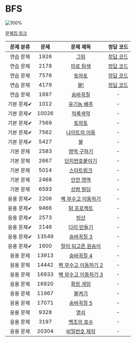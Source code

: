 # BFS

![100%](https://progress-bar.dev/4/?scale=30&title=progress&width=500&color=babaca&suffix=/30)

[문제집 링크](https://www.acmicpc.net/workbook/view/7313)

| 문제 분류 | 문제 | 문제 제목 | 정답 코드 |
| :--: | :--: | :--: | :--: |
| 연습 문제 | 1926 | [그림](https://www.acmicpc.net/problem/1926) | [정답 코드](../0x09/solutions/1926.py) |
| 연습 문제 | 2178 | [미로 탐색](https://www.acmicpc.net/problem/2178) | [정답 코드](../0x09/solutions/2178.py) |
| 연습 문제 | 7576 | [토마토](https://www.acmicpc.net/problem/7576) | [정답 코드](../0x09/solutions/7576.py) |
| 연습 문제 | 4179 | [불!](https://www.acmicpc.net/problem/4179) | [정답 코드](../0x09/solutions/4179.py) |
| 연습 문제 | 1697 | [숨바꼭질](https://www.acmicpc.net/problem/1697) | - |
| 기본 문제✔ | 1012 | [유기농 배추](https://www.acmicpc.net/problem/1012) | - |
| 기본 문제✔ | 10026 | [적록색약](https://www.acmicpc.net/problem/10026) | - |
| 기본 문제✔ | 7569 | [토마토](https://www.acmicpc.net/problem/7569) | - |
| 기본 문제✔ | 7562 | [나이트의 이동](https://www.acmicpc.net/problem/7562) | - |
| 기본 문제✔ | 5427 | [불](https://www.acmicpc.net/problem/5427) | - |
| 기본 문제 | 2583 | [영역 구하기](https://www.acmicpc.net/problem/2583) | - |
| 기본 문제 | 2667 | [단지번호붙이기](https://www.acmicpc.net/problem/2667) | - |
| 기본 문제 | 5014 | [스타트링크](https://www.acmicpc.net/problem/5014) | - |
| 기본 문제 | 2468 | [안전 영역](https://www.acmicpc.net/problem/2468) | - |
| 기본 문제 | 6593 | [상범 빌딩](https://www.acmicpc.net/problem/6593) | - |
| 응용 문제✔ | 2206 | [벽 부수고 이동하기](https://www.acmicpc.net/problem/2206) | - |
| 응용 문제✔ | 9466 | [텀 프로젝트](https://www.acmicpc.net/problem/9466) | - |
| 응용 문제✔ | 2573 | [빙산](https://www.acmicpc.net/problem/2573) | - |
| 응용 문제✔ | 2146 | [다리 만들기](https://www.acmicpc.net/problem/2146) | - |
| 응용 문제✔ | 13549 | [숨바꼭질 3](https://www.acmicpc.net/problem/13549) | - |
| 응용 문제✔ | 1600 | [말이 되고픈 원숭이](https://www.acmicpc.net/problem/1600) | - |
| 응용 문제 | 13913 | [숨바꼭질 4](https://www.acmicpc.net/problem/13913) | - |
| 응용 문제 | 14442 | [벽 부수고 이동하기 2](https://www.acmicpc.net/problem/14442) | - |
| 응용 문제 | 16933 | [벽 부수고 이동하기 3](https://www.acmicpc.net/problem/16933) | - |
| 응용 문제 | 16920 | [확장 게임](https://www.acmicpc.net/problem/16920) | - |
| 응용 문제 | 11967 | [불켜기](https://www.acmicpc.net/problem/11967) | - |
| 응용 문제 | 17071 | [숨바꼭질 5](https://www.acmicpc.net/problem/17071) | - |
| 응용 문제 | 9328 | [열쇠](https://www.acmicpc.net/problem/9328) | - |
| 응용 문제 | 3197 | [백조의 호수](https://www.acmicpc.net/problem/3197) | - |
| 응용 문제 | 20304 | [비밀번호 제작](https://www.acmicpc.net/problem/20304) | - |
